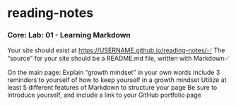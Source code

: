 # reading-notes
### Core: Lab: 01 - Learning Markdown

Your site should exist at https://USERNAME.github.io/reading-notes/✅
The “source” for your site should be a README.md file, written with Markdown✅

On the main page:
Explain “growth mindset” in your own words
Include 3 reminders to yourself of how to keep yourself in a growth mindset
Utilize at least 5 different features of Markdown to structure your page
Be sure to introduce yourself, and include a link to your GitHub portfolio page

